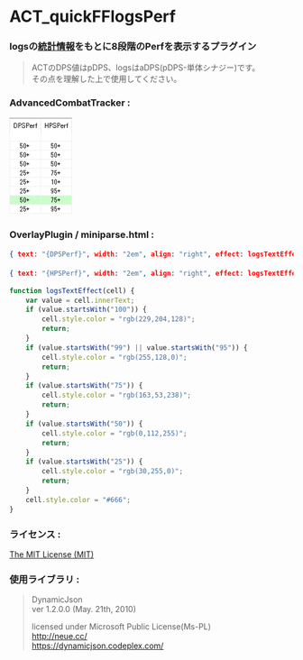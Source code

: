 # ACT_quickFFlogsPerf

### logsの[統計情報](https://www.fflogs.com/zone/statistics/29/#class=Global&spec=Astrologian&boss=65&dataset=100&dpstype=pdps)をもとに8段階のPerfを表示するプラグイン
> ACTのDPS値はpDPS、logsはaDPS(pDPS-単体シナジー)です。   
> その点を理解した上で使用してください。


### AdvancedCombatTracker :

![preview](preview.png)

### OverlayPlugin / miniparse.html :

```json
{ text: "{DPSPerf}", width: "2em", align: "right", effect: logsTextEffect },

{ text: "{HPSPerf}", width: "2em", align: "right", effect: logsTextEffect },
```

```JavaScript
function logsTextEffect(cell) {
    var value = cell.innerText;
    if (value.startsWith("100")) {
        cell.style.color = "rgb(229,204,128)";
        return;
    }
    if (value.startsWith("99") || value.startsWith("95")) {
        cell.style.color = "rgb(255,128,0)";
        return;
    }
    if (value.startsWith("75")) {
        cell.style.color = "rgb(163,53,238)";
        return;
    }
    if (value.startsWith("50")) {
        cell.style.color = "rgb(0,112,255)";
        return;
    }
    if (value.startsWith("25")) {
        cell.style.color = "rgb(30,255,0)";
        return;
    }
    cell.style.color = "#666";
}
```

### ライセンス :

[The MIT License (MIT)](LICENSE)

### 使用ライブラリ :

> DynamicJson  
> ver 1.2.0.0 (May. 21th, 2010)
>
> licensed under Microsoft Public License(Ms-PL)  
> http://neue.cc/  
> https://dynamicjson.codeplex.com/
